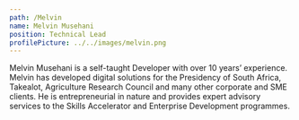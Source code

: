 ```yaml
---
path: /Melvin
name: Melvin Musehani
position: Technical Lead
profilePicture: ../../images/melvin.png
---
```

Melvin Musehani is a self-taught Developer with over 10 years’ experience. Melvin has developed digital solutions for the Presidency of South Africa, Takealot, Agriculture Research Council and many other corporate and SME clients. He is entrepreneurial in nature and provides expert advisory services to the Skills Accelerator and Enterprise Development programmes.